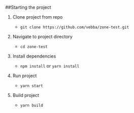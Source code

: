##Starting the project

1. Clone project from repo 
    * `git clone https://github.com/vebba/zone-test.git`<br/>

2. Navigate to project directory
    * `cd zone-test`
3. Install dependencies
   * `npm install` or `yarn install`

4. Run project 
    * `yarn start`
5. Build project
   * `yarn build`
